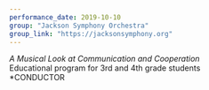 ```yaml
---
performance_date: 2019-10-10
group: "Jackson Symphony Orchestra"
group_link: "https://jacksonsymphony.org"
---
```

_A Musical Look at Communication and Cooperation_<br/>
Educational program for 3rd and 4th grade students<br/>
*CONDUCTOR
